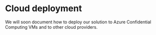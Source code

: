 # Cloud deployment

We will soon document how to deploy our solution to Azure Confidential Computing VMs and to other cloud providers.
